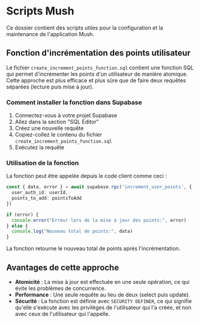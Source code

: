 # Scripts Mush

Ce dossier contient des scripts utiles pour la configuration et la maintenance de l'application Mush.

## Fonction d'incrémentation des points utilisateur

Le fichier `create_increment_points_function.sql` contient une fonction SQL qui permet d'incrémenter les points d'un utilisateur de manière atomique. Cette approche est plus efficace et plus sûre que de faire deux requêtes séparées (lecture puis mise à jour).

### Comment installer la fonction dans Supabase

1. Connectez-vous à votre projet Supabase
2. Allez dans la section "SQL Editor"
3. Créez une nouvelle requête
4. Copiez-collez le contenu du fichier `create_increment_points_function.sql`
5. Exécutez la requête

### Utilisation de la fonction

La fonction peut être appelée depuis le code client comme ceci :

```typescript
const { data, error } = await supabase.rpc('increment_user_points', {
  user_auth_id: userId,
  points_to_add: pointsToAdd
})

if (error) {
  console.error("Erreur lors de la mise à jour des points:", error)
} else {
  console.log("Nouveau total de points:", data)
}
```

La fonction retourne le nouveau total de points après l'incrémentation.

## Avantages de cette approche

- **Atomicité** : La mise à jour est effectuée en une seule opération, ce qui évite les problèmes de concurrence.
- **Performance** : Une seule requête au lieu de deux (select puis update).
- **Sécurité** : La fonction est définie avec `SECURITY DEFINER`, ce qui signifie qu'elle s'exécute avec les privilèges de l'utilisateur qui l'a créée, et non avec ceux de l'utilisateur qui l'appelle.
